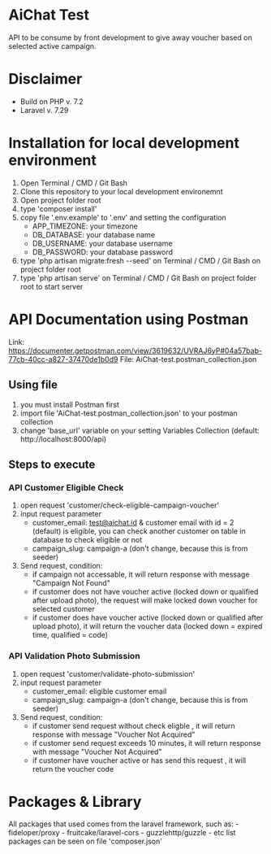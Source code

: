 # AiChat Test
API to be consume by front development to give away voucher based on selected active campaign.

# Disclaimer
- Build on PHP v. 7.2 
- Laravel v. 7.29

# Installation for local development environment

1. Open Terminal / CMD / Git Bash
2. Clone this repository to your local development environemnt
3. Open project folder root
4. type 'composer install'
5. copy file '.env.example' to '.env' and setting the configuration 
    - APP_TIMEZONE: your timezone
    - DB_DATABASE: your database name
    - DB_USERNAME: your database username
    - DB_PASSWORD: your database password
6. type 'php artisan migrate:fresh --seed' on Terminal / CMD / Git Bash on project folder root
7. type 'php artisan serve' on Terminal / CMD / Git Bash on project folder root to start server

# API Documentation using Postman
Link: https://documenter.getpostman.com/view/3619632/UVRAJ6yP#04a57bab-77cb-40cc-a827-37470de1b0d9
File: AiChat-test.postman_collection.json

## Using file
1. you must install Postman first
2. import file 'AiChat-test.postman_collection.json' to your postman collection
3. change 'base_url' variable on your setting Variables Collection (default: http://localhost:8000/api)

## Steps to execute
### API Customer Eligible Check
1. open request 'customer/check-eligible-campaign-voucher'
2. input request parameter
    - customer_email: 
    test@aichat.id & customer email with id = 2 (default) is eligible, you can check another customer on table in database to check eligible or not
    - campaign_slug: campaign-a (don't change, because this is from seeder)
3. Send request, condition:
    - if campaign not accessable, it will return response with message "Campaign Not Found"
    - if customer does not have voucher active (locked down or qualified after upload photo), the request will make locked down voucher for selected customer
    - if customer does have voucher active (locked down or qualified after upload photo), it will return the voucher data (locked down = expired time, qualified = code)

### API Validation Photo Submission
1. open request 'customer/validate-photo-submission'
2. input request parameter
    - customer_email: eligible customer email
    - campaign_slug: campaign-a (don't change, because this is from seeder)
3. Send request, condition:
    - if customer send request without check eligble , it will return response with message "Voucher Not Acquired"
    - if customer send request exceeds 10 minutes, it will return response with message "Voucher Not Acquired"
    - if customer have voucher active or has send this request , it will return the voucher code


# Packages & Library

All packages that used comes from the laravel framework, such as:
    - fideloper/proxy
    - fruitcake/laravel-cors
    - guzzlehttp/guzzle
    - etc
list packages can be seen on file 'composer.json'